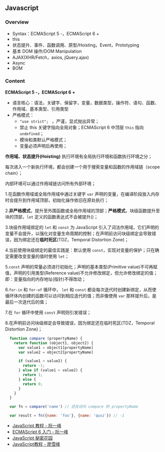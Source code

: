 ## Javascript

### Overview
  - Syntax：ECMAScript 5 -，ECMAScript 6 +
  - this
  - 状态提升、事件、函数调用、原型/Hoisting，Event，Prototyping
  - 基本 DOM 操作/DOM Manipulation
  - AJAX(XHR/Fetch，axios, jQuery.ajax)
  - Async
  - BOM

### Content

**ECMAScript 5 -，ECMAScript 6 +**

- 语言核心：语法，关键字、保留字，变量，数据类型，操作符、语句、函数、作用域、基本类型、引用类型
- 严格模式：
  - `"use strict"; ` ，严谨，显式抛出异常；
  - 禁止 this 关键字指向全局对象；ECMAScript 6 中顶层 `this` 指向 `undefined`；
  - 模块和类默认严格模式；
  - 变量必须声明后再使用；

**作用域、状态提升(Hoisting)**
执行环境有全局执行环境和函数执行环境之分；

每次进入一个新执行环境，都会创建一个用于搜索变量和函数的作用域链（scope chain）；

内部环境可以通过作用域链访问所有外部环境；

  1.在函数作用域或全局作用域中通过关键字 `var` 声明的变量，在编译阶段放入内存时会提升到作用域顶部，初始化操作依旧在原处执行；

  2.**非严格模式**，提升至外围函数或全局作用域的顶部；**严格模式**，块级函数提升至块的顶部，`let` 定义的函数表达式不会被提升()；

  3.块级作用域绑定的 `let` 和 `const` 为 JavaScript 引入了词法作用域，它们声明的变量不会提升，以强化对变量生命周期的控制；在声明前访问块级绑定会导致错误，因为绑定还在**临时死区**(TDZ，Temporal Distortion Zone)；

  4.当前使用块级绑定的最佳实践是：默认使用 `const`，实现对变量的保护；只在确定需要改变变量的值时使用 `let`；

  5.`const` 声明的常量必须进行初始化；声明的基本类型(Primitive value)不可再赋值，声明的引用类型(Reference value)不允许修改绑定，但允许修改绑定的值；即：变量指向的内存地址(指针)不得改动；

  6.`for-in` 和 `for-of` 循环中， `let` 和 `const` 都会每次迭代时创建新绑定，从而使循环体内创建的函数可以访问到相应迭代的值；而非像使用 `var` 那样提升后，是最后一次迭代后的值；

  7.在 `for` 循环中使用 `const` 声明则引发错误；

  8.在声明前访问块级绑定会导致错误，因为绑定还在临时死区(TDZ，Temporal Distortion Zone)；

``` JavaScript
  function compare (propertyName) {
    return function (object1, object2) {
      var value1 = object1[propertyName]
      var value2 = object2[propertyName]

      if (value1 < value2) {
        return -1;
      } else if (value1 > value2) {
        return 1;
      } else {
        return 0;
      }
    }
  }

  var fn = compare('name') // 还在访问 compare 的 propertyName

  var result = fn({name: 'foo'}, {name: 'quxz'}) // -1
```

- [JavaScript 教程 - 阮一峰](https://github.com/wangdoc/javascript-tutorial)
- [ECMAScript 6 入门 - 阮一峰](http://es6.ruanyifeng.com/)
- [JavaScript 秘密花园](http://bonsaiden.github.io/JavaScript-Garden/zh/)
- [JavaScript教程 - 廖雪峰](https://www.liaoxuefeng.com/wiki/1022910821149312)